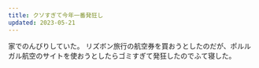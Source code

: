 ```yaml
---
title: クソすぎて今年一番発狂し
updated: 2023-05-21
---
```


家でのんびりしていた。
リズボン旅行の航空券を買おうとしたのだが、ポルルガル航空のサイトを使おうとしたらゴミすぎて発狂したのでふて寝した。
